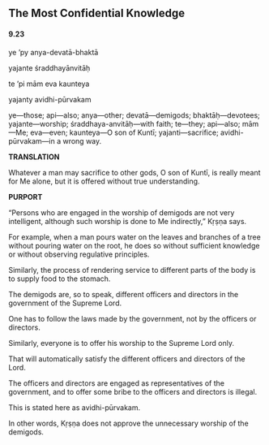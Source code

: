 <!--
.. title: Bg:service:303/595
.. slug: bg-303-service
.. date: 2019-08-12 14:00:43 UTC-04:00
.. tags: service
.. category: bhagavad-gita
.. link:
.. description: service
.. type: text
-->

## The Most Confidential Knowledge

#### 9.23

ye ’py anya-devatā-bhaktā

yajante śraddhayānvitāḥ

te ’pi mām eva kaunteya

yajanty avidhi-pūrvakam

<!-- TEASER_END -->

ye—those; api—also; anya—other; devatā—demigods; bhaktāḥ—devotees; yajante—worship; śraddhaya-anvitāḥ—with faith; te—they; api—also; mām—Me; eva—even; kaunteya—O son of Kuntī; yajanti—sacrifice; avidhi-pūrvakam—in a wrong way.

**TRANSLATION**

Whatever a man may sacrifice to other gods, O son of Kuntī, is really meant for Me alone, but it is offered without true understanding.

**PURPORT**

“Persons who are engaged in the worship of demigods are not very intelligent, although such worship is done to Me indirectly,” Kṛṣṇa says.

For example, when a man pours water on the leaves and branches of a tree without pouring water on the root, he does so without sufficient knowledge or without observing regulative principles.

Similarly, the process of rendering service to different parts of the body is to supply food to the stomach.

The demigods are, so to speak, different officers and directors in the government of the Supreme Lord.

One has to follow the laws made by the government, not by the officers or directors.

Similarly, everyone is to offer his worship to the Supreme Lord only.

That will automatically satisfy the different officers and directors of the Lord.

The officers and directors are engaged as representatives of the government, and to offer some bribe to the officers and directors is illegal.

This is stated here as avidhi-pūrvakam.

In other words, Kṛṣṇa does not approve the unnecessary worship of the demigods.

